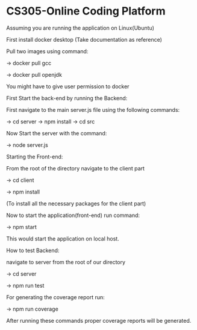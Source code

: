 # CS305-Online Coding Platform

Assuming you are running the application on Linux(Ubuntu)

First install docker desktop (Take documentation as reference)

Pull two images using command:

-> docker pull gcc 

-> docker pull openjdk

You might have to give user permission to docker


First Start the back-end by running the Backend:

First navigate to the main server.js file using the following commands:

-> cd server
-> npm install
-> cd src

Now Start the server with the command:

-> node server.js


Starting the Front-end:

From the root of the directory navigate to the client part

-> cd client

-> npm install

(To install all the necessary packages for the client part)

Now to start the application(front-end) run command:

-> npm start

This would start the application on local host.


How to test Backend:

navigate to server from the root of our directory

-> cd server

-> npm run test

For generating the coverage report run:

-> npm run coverage

After running these commands proper coverage reports will be generated.
